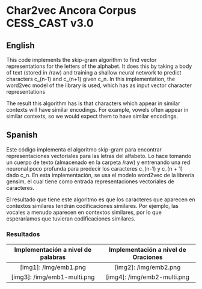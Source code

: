 # Char2vec Ancora Corpus CESS_CAST v3.0

## English

This code implements the skip-gram algorithm to find vector representations for the letters of the alphabet. It does this by taking a body of text (stored in /raw) and training a shallow neural network to predict characters c_(n-1) and c_(n+1) given c_n. In this implementation, the word2vec model of the library is used, which has as input vector character representations

The result this algorithm has is that characters which appear in similar contexts will have similar encodings. For example, vowels often appear in similar contexts, so we would expect them to have similar encodings.

## Spanish

Este código implementa el algoritmo skip-gram para encontrar representaciones vectoriales para las letras del alfabeto. Lo hace tomando un cuerpo de texto (almacenado en la carpeta /raw) y entrenando una red neuronal poco profunda para predecir los caracteres c_(n-1) y c_(n + 1) dado c_n. En esta implementación, se usa el modelo word2vec de la librería gensim, el cual tiene como entrada representaciones vectoriales de caracteres.

El resultado que tiene este algoritmo es que los caracteres que aparecen en contextos similares tendrán codificaciones similares. Por ejemplo, las vocales a menudo aparecen en contextos similares, por lo que esperaríamos que tuvieran codificaciones similares.

### Resultados

| Implementación a nivel de palabras | Implementación a nivel de Oraciones |
| :----:                             | :----:                              |
| [img1]: /img/emb1.png              | [img2]: /img/emb2.png               |
| [img3]: /img/emb1-multi.png        | [img4]: /img/emb2-multi.png         |
